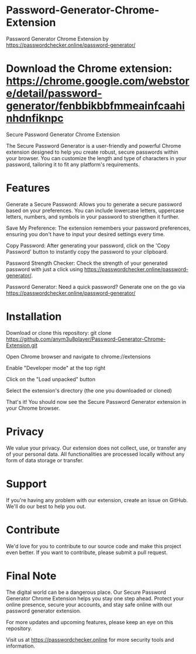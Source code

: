 # Password-Generator-Chrome-Extension
Password Generator Chrome Extension by https://passwordchecker.online/password-generator/

# Download the Chrome extension: https://chrome.google.com/webstore/detail/password-generator/fenbbikbbfmmeainfcaahinhdnfiknpc

Secure Password Generator Chrome Extension

The Secure Password Generator is a user-friendly and powerful Chrome extension designed to help you create robust, secure passwords within your browser. You can customize the length and type of characters in your password, tailoring it to fit any platform's requirements.

# Features
Generate a Secure Password: Allows you to generate a secure password based on your preferences. You can include lowercase letters, uppercase letters, numbers, and symbols in your password to strengthen it further.

Save My Preference: The extension remembers your password preferences, ensuring you don't have to input your desired settings every time.

Copy Password: After generating your password, click on the 'Copy Password' button to instantly copy the password to your clipboard.

Password Strength Checker: Check the strength of your generated password with just a click using https://passwordchecker.online/password-generator/.

Password Generator: Need a quick password? Generate one on the go via https://passwordchecker.online/password-generator/

# Installation
Download or clone this repository: git clone https://github.com/anym3u8player/Password-Generator-Chrome-Extension.git

Open Chrome browser and navigate to chrome://extensions

Enable "Developer mode" at the top right

Click on the "Load unpacked" button

Select the extension's directory (the one you downloaded or cloned)

That's it! You should now see the Secure Password Generator extension in your Chrome browser.

# Privacy
We value your privacy. Our extension does not collect, use, or transfer any of your personal data. All functionalities are processed locally without any form of data storage or transfer.

# Support
If you're having any problem with our extension, create an issue on GitHub. We'll do our best to help you out.

# Contribute
We'd love for you to contribute to our source code and make this project even better. If you want to contribute, please submit a pull request.

# Final Note
The digital world can be a dangerous place. Our Secure Password Generator Chrome Extension helps you stay one step ahead. Protect your online presence, secure your accounts, and stay safe online with our password generator extension.

For more updates and upcoming features, please keep an eye on this repository.

Visit us at https://passwordchecker.online for more security tools and information.
